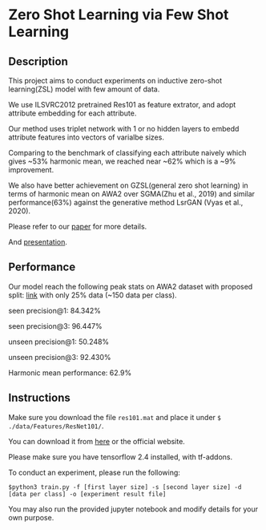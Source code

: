 # Zero Shot Learning via Few Shot Learning

## Description

This project aims to conduct experiments on inductive zero-shot learning(ZSL) model with few amount of data. 

We use ILSVRC2012 pretrained Res101 as feature extrator, and adopt attribute embedding for each attribute. 

Our method uses triplet network with 1 or no hidden layers to embedd attribute features into vectors of varialbe sizes. 

Comparing to the benchmark of classifying each attribute naively which gives ~53% harmonic mean, we reached near ~62% which is a ~9% improvement.

We also have better achievement on GZSL(general zero shot learning) in terms of harmonic mean on AWA2 over SGMA(Zhu et al., 2019) and similar performance(63%) against the generative method LsrGAN (Vyas et al., 2020). 

Please refer to our [paper](https://github.com/charleschen35353/TRIZSL/blob/master/Zero-shot%20Learning%20under%20Low%20Resource%20Data.pdf) for more details. 

And [presentation](https://youtu.be/EcT0f-5LiGg).

## Performance

Our model reach the following peak stats on AWA2 dataset with proposed split: [link](https://www.mpi-inf.mpg.de/departments/computer-vision-and-machine-learning/research/zero-shot-learning/zero-shot-learning-the-good-the-bad-and-the-ugly/)
with only 25% data (~150 data per class).

seen precision@1: 84.342%

seen precision@3: 96.447%

unseen precision@1: 50.248%

unseen precision@3: 92.430%

Harmonic mean performance: 62.9%


## Instructions 

Make sure you download the file ```res101.mat``` and place it under ```$ ./data/Features/ResNet101/```.

You can download it from [here](https://drive.google.com/drive/folders/1a6BCzI7LLJqLLRs8_UhHXcRdZ_Sy11OK?usp=sharing) or the official website.

Please make sure you have tensorflow 2.4 installed, with tf-addons. 

To conduct an experiment, please run the following: 

```$python3 train.py -f [first layer size] -s [second layer size] -d [data per class] -o [experiment result file]```

You may also run the provided jupyter notebook and modify details for your own purpose.

